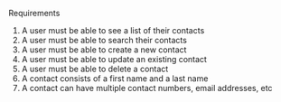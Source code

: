 Requirements

1. A user must be able to see a list of their contacts
2. A user must be able to search their contacts
3. A user must be able to create a new contact
4. A user must be able to update an existing contact
5. A user must be able to delete a contact
6. A contact consists of a first name and a last name
7. A contact can have multiple contact numbers, email addresses, etc
